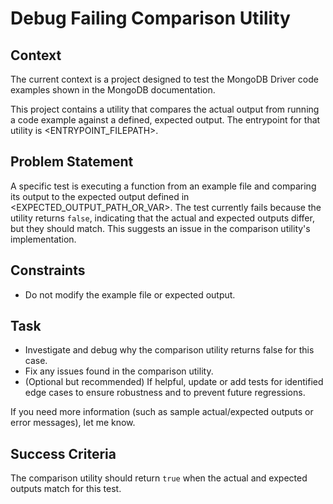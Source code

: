# Debug Failing Comparison Utility

## Context
The current context is a <PROGRAMMING LANGUAGE> project designed to test the
MongoDB <DRIVER> Driver code examples shown in the MongoDB documentation.

This project contains a utility that compares the actual output from running a
code example against a defined, expected output. The entrypoint for that
utility is <ENTRYPOINT_FILEPATH>.

## Problem Statement

A specific test is executing a function from an example file and comparing its
output to the expected output defined in <EXPECTED_OUTPUT_PATH_OR_VAR>. The
test currently fails because the utility returns `false`, indicating that the
actual and expected outputs differ, but they should match. This suggests an
issue in the comparison utility's implementation.

## Constraints

- Do not modify the example file or expected output.

## Task

- Investigate and debug why the comparison utility returns false for this case.
- Fix any issues found in the comparison utility.
- (Optional but recommended) If helpful, update or add tests for identified
  edge cases to ensure robustness and to prevent future regressions.

If you need more information (such as sample actual/expected outputs or error
messages), let me know.

## Success Criteria

The comparison utility should return `true` when the actual and expected
outputs match for this test.
